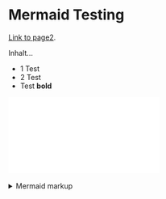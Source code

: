 # Mermaid Testing

[Link to page2](./page2.md).

Inhalt...
* 1 Test
* 2 Test
* Test **bold**

<!-- generated by mermaid compile action - START -->
![~mermaid diagram 1~](/assets/images/docs_index-md-1.pdf)
<details>
  <summary>Mermaid markup</summary>

```mermaid
graph TD;
    A-->B;
    B-->A;
    A-->C;
    B-->D;
```

</details>
<!-- generated by mermaid compile action - END -->

